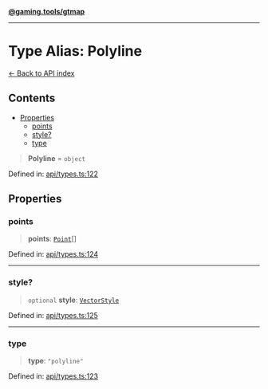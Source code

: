 [**@gaming.tools/gtmap**](README.md)

***

# Type Alias: Polyline

[← Back to API index](./README.md)

## Contents

- [Properties](#properties)
  - [points](#points)
  - [style?](#style)
  - [type](#type)

> **Polyline** = `object`

Defined in: [api/types.ts:122](https://github.com/gamingtools/gt-map/blob/456675b84d19e7c9d557294c3b19a4bb0dcd9d51/packages/gtmap/src/api/types.ts#L122)

## Properties

### points

> **points**: [`Point`](TypeAlias.Point.md)[]

Defined in: [api/types.ts:124](https://github.com/gamingtools/gt-map/blob/456675b84d19e7c9d557294c3b19a4bb0dcd9d51/packages/gtmap/src/api/types.ts#L124)

***

### style?

> `optional` **style**: [`VectorStyle`](Interface.VectorStyle.md)

Defined in: [api/types.ts:125](https://github.com/gamingtools/gt-map/blob/456675b84d19e7c9d557294c3b19a4bb0dcd9d51/packages/gtmap/src/api/types.ts#L125)

***

### type

> **type**: `"polyline"`

Defined in: [api/types.ts:123](https://github.com/gamingtools/gt-map/blob/456675b84d19e7c9d557294c3b19a4bb0dcd9d51/packages/gtmap/src/api/types.ts#L123)
